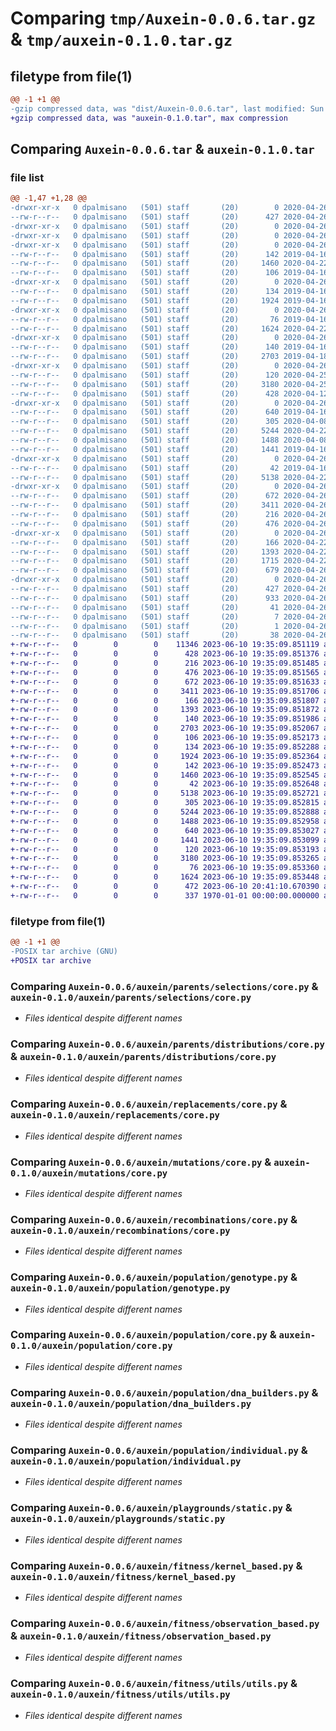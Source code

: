 # Comparing `tmp/Auxein-0.0.6.tar.gz` & `tmp/auxein-0.1.0.tar.gz`

## filetype from file(1)

```diff
@@ -1 +1 @@
-gzip compressed data, was "dist/Auxein-0.0.6.tar", last modified: Sun Apr 26 21:26:51 2020, max compression
+gzip compressed data, was "auxein-0.1.0.tar", max compression
```

## Comparing `Auxein-0.0.6.tar` & `auxein-0.1.0.tar`

### file list

```diff
@@ -1,47 +1,28 @@
-drwxr-xr-x   0 dpalmisano   (501) staff       (20)        0 2020-04-26 21:26:51.000000 Auxein-0.0.6/
--rw-r--r--   0 dpalmisano   (501) staff       (20)      427 2020-04-26 21:26:51.000000 Auxein-0.0.6/PKG-INFO
-drwxr-xr-x   0 dpalmisano   (501) staff       (20)        0 2020-04-26 21:26:51.000000 Auxein-0.0.6/auxein/
-drwxr-xr-x   0 dpalmisano   (501) staff       (20)        0 2020-04-26 21:26:51.000000 Auxein-0.0.6/auxein/parents/
-drwxr-xr-x   0 dpalmisano   (501) staff       (20)        0 2020-04-26 21:26:51.000000 Auxein-0.0.6/auxein/parents/selections/
--rw-r--r--   0 dpalmisano   (501) staff       (20)      142 2019-04-16 15:26:42.000000 Auxein-0.0.6/auxein/parents/selections/__init__.py
--rw-r--r--   0 dpalmisano   (501) staff       (20)     1460 2020-04-22 15:09:07.000000 Auxein-0.0.6/auxein/parents/selections/core.py
--rw-r--r--   0 dpalmisano   (501) staff       (20)      106 2019-04-16 15:26:42.000000 Auxein-0.0.6/auxein/parents/__init__.py
-drwxr-xr-x   0 dpalmisano   (501) staff       (20)        0 2020-04-26 21:26:51.000000 Auxein-0.0.6/auxein/parents/distributions/
--rw-r--r--   0 dpalmisano   (501) staff       (20)      134 2019-04-16 16:32:33.000000 Auxein-0.0.6/auxein/parents/distributions/__init__.py
--rw-r--r--   0 dpalmisano   (501) staff       (20)     1924 2019-04-16 16:36:38.000000 Auxein-0.0.6/auxein/parents/distributions/core.py
-drwxr-xr-x   0 dpalmisano   (501) staff       (20)        0 2020-04-26 21:26:51.000000 Auxein-0.0.6/auxein/replacements/
--rw-r--r--   0 dpalmisano   (501) staff       (20)       76 2019-04-16 15:26:42.000000 Auxein-0.0.6/auxein/replacements/__init__.py
--rw-r--r--   0 dpalmisano   (501) staff       (20)     1624 2020-04-22 14:19:40.000000 Auxein-0.0.6/auxein/replacements/core.py
-drwxr-xr-x   0 dpalmisano   (501) staff       (20)        0 2020-04-26 21:26:51.000000 Auxein-0.0.6/auxein/mutations/
--rw-r--r--   0 dpalmisano   (501) staff       (20)      140 2019-04-16 15:26:42.000000 Auxein-0.0.6/auxein/mutations/__init__.py
--rw-r--r--   0 dpalmisano   (501) staff       (20)     2703 2019-04-18 12:21:33.000000 Auxein-0.0.6/auxein/mutations/core.py
-drwxr-xr-x   0 dpalmisano   (501) staff       (20)        0 2020-04-26 21:26:51.000000 Auxein-0.0.6/auxein/recombinations/
--rw-r--r--   0 dpalmisano   (501) staff       (20)      120 2020-04-25 21:36:27.000000 Auxein-0.0.6/auxein/recombinations/__init__.py
--rw-r--r--   0 dpalmisano   (501) staff       (20)     3180 2020-04-25 21:36:27.000000 Auxein-0.0.6/auxein/recombinations/core.py
--rw-r--r--   0 dpalmisano   (501) staff       (20)      428 2020-04-12 09:18:46.000000 Auxein-0.0.6/auxein/__init__.py
-drwxr-xr-x   0 dpalmisano   (501) staff       (20)        0 2020-04-26 21:26:51.000000 Auxein-0.0.6/auxein/population/
--rw-r--r--   0 dpalmisano   (501) staff       (20)      640 2019-04-16 15:26:42.000000 Auxein-0.0.6/auxein/population/genotype.py
--rw-r--r--   0 dpalmisano   (501) staff       (20)      305 2020-04-08 18:30:55.000000 Auxein-0.0.6/auxein/population/__init__.py
--rw-r--r--   0 dpalmisano   (501) staff       (20)     5244 2020-04-22 15:09:07.000000 Auxein-0.0.6/auxein/population/core.py
--rw-r--r--   0 dpalmisano   (501) staff       (20)     1488 2020-04-08 18:30:55.000000 Auxein-0.0.6/auxein/population/dna_builders.py
--rw-r--r--   0 dpalmisano   (501) staff       (20)     1441 2019-04-16 15:26:42.000000 Auxein-0.0.6/auxein/population/individual.py
-drwxr-xr-x   0 dpalmisano   (501) staff       (20)        0 2020-04-26 21:26:51.000000 Auxein-0.0.6/auxein/playgrounds/
--rw-r--r--   0 dpalmisano   (501) staff       (20)       42 2019-04-16 15:26:42.000000 Auxein-0.0.6/auxein/playgrounds/__init__.py
--rw-r--r--   0 dpalmisano   (501) staff       (20)     5138 2020-04-22 15:09:07.000000 Auxein-0.0.6/auxein/playgrounds/static.py
-drwxr-xr-x   0 dpalmisano   (501) staff       (20)        0 2020-04-26 21:26:51.000000 Auxein-0.0.6/auxein/fitness/
--rw-r--r--   0 dpalmisano   (501) staff       (20)      672 2020-04-26 21:24:50.000000 Auxein-0.0.6/auxein/fitness/kernel_based.py
--rw-r--r--   0 dpalmisano   (501) staff       (20)     3411 2020-04-26 21:24:50.000000 Auxein-0.0.6/auxein/fitness/observation_based.py
--rw-r--r--   0 dpalmisano   (501) staff       (20)      216 2020-04-26 21:24:50.000000 Auxein-0.0.6/auxein/fitness/__init__.py
--rw-r--r--   0 dpalmisano   (501) staff       (20)      476 2020-04-26 21:24:50.000000 Auxein-0.0.6/auxein/fitness/core.py
-drwxr-xr-x   0 dpalmisano   (501) staff       (20)        0 2020-04-26 21:26:51.000000 Auxein-0.0.6/auxein/fitness/utils/
--rw-r--r--   0 dpalmisano   (501) staff       (20)      166 2020-04-22 15:09:07.000000 Auxein-0.0.6/auxein/fitness/utils/__init__.py
--rw-r--r--   0 dpalmisano   (501) staff       (20)     1393 2020-04-22 15:09:07.000000 Auxein-0.0.6/auxein/fitness/utils/utils.py
--rw-r--r--   0 dpalmisano   (501) staff       (20)     1715 2020-04-22 15:09:07.000000 Auxein-0.0.6/README.md
--rw-r--r--   0 dpalmisano   (501) staff       (20)      679 2020-04-26 21:26:46.000000 Auxein-0.0.6/setup.py
-drwxr-xr-x   0 dpalmisano   (501) staff       (20)        0 2020-04-26 21:26:51.000000 Auxein-0.0.6/Auxein.egg-info/
--rw-r--r--   0 dpalmisano   (501) staff       (20)      427 2020-04-26 21:26:50.000000 Auxein-0.0.6/Auxein.egg-info/PKG-INFO
--rw-r--r--   0 dpalmisano   (501) staff       (20)      933 2020-04-26 21:26:50.000000 Auxein-0.0.6/Auxein.egg-info/SOURCES.txt
--rw-r--r--   0 dpalmisano   (501) staff       (20)       41 2020-04-26 21:26:50.000000 Auxein-0.0.6/Auxein.egg-info/requires.txt
--rw-r--r--   0 dpalmisano   (501) staff       (20)        7 2020-04-26 21:26:50.000000 Auxein-0.0.6/Auxein.egg-info/top_level.txt
--rw-r--r--   0 dpalmisano   (501) staff       (20)        1 2020-04-26 21:26:50.000000 Auxein-0.0.6/Auxein.egg-info/dependency_links.txt
--rw-r--r--   0 dpalmisano   (501) staff       (20)       38 2020-04-26 21:26:51.000000 Auxein-0.0.6/setup.cfg
+-rw-r--r--   0        0        0    11346 2023-06-10 19:35:09.851119 auxein-0.1.0/LICENSE
+-rw-r--r--   0        0        0      428 2023-06-10 19:35:09.851376 auxein-0.1.0/auxein/__init__.py
+-rw-r--r--   0        0        0      216 2023-06-10 19:35:09.851485 auxein-0.1.0/auxein/fitness/__init__.py
+-rw-r--r--   0        0        0      476 2023-06-10 19:35:09.851565 auxein-0.1.0/auxein/fitness/core.py
+-rw-r--r--   0        0        0      672 2023-06-10 19:35:09.851633 auxein-0.1.0/auxein/fitness/kernel_based.py
+-rw-r--r--   0        0        0     3411 2023-06-10 19:35:09.851706 auxein-0.1.0/auxein/fitness/observation_based.py
+-rw-r--r--   0        0        0      166 2023-06-10 19:35:09.851807 auxein-0.1.0/auxein/fitness/utils/__init__.py
+-rw-r--r--   0        0        0     1393 2023-06-10 19:35:09.851872 auxein-0.1.0/auxein/fitness/utils/utils.py
+-rw-r--r--   0        0        0      140 2023-06-10 19:35:09.851986 auxein-0.1.0/auxein/mutations/__init__.py
+-rw-r--r--   0        0        0     2703 2023-06-10 19:35:09.852067 auxein-0.1.0/auxein/mutations/core.py
+-rw-r--r--   0        0        0      106 2023-06-10 19:35:09.852173 auxein-0.1.0/auxein/parents/__init__.py
+-rw-r--r--   0        0        0      134 2023-06-10 19:35:09.852288 auxein-0.1.0/auxein/parents/distributions/__init__.py
+-rw-r--r--   0        0        0     1924 2023-06-10 19:35:09.852364 auxein-0.1.0/auxein/parents/distributions/core.py
+-rw-r--r--   0        0        0      142 2023-06-10 19:35:09.852473 auxein-0.1.0/auxein/parents/selections/__init__.py
+-rw-r--r--   0        0        0     1460 2023-06-10 19:35:09.852545 auxein-0.1.0/auxein/parents/selections/core.py
+-rw-r--r--   0        0        0       42 2023-06-10 19:35:09.852648 auxein-0.1.0/auxein/playgrounds/__init__.py
+-rw-r--r--   0        0        0     5138 2023-06-10 19:35:09.852721 auxein-0.1.0/auxein/playgrounds/static.py
+-rw-r--r--   0        0        0      305 2023-06-10 19:35:09.852815 auxein-0.1.0/auxein/population/__init__.py
+-rw-r--r--   0        0        0     5244 2023-06-10 19:35:09.852888 auxein-0.1.0/auxein/population/core.py
+-rw-r--r--   0        0        0     1488 2023-06-10 19:35:09.852958 auxein-0.1.0/auxein/population/dna_builders.py
+-rw-r--r--   0        0        0      640 2023-06-10 19:35:09.853027 auxein-0.1.0/auxein/population/genotype.py
+-rw-r--r--   0        0        0     1441 2023-06-10 19:35:09.853099 auxein-0.1.0/auxein/population/individual.py
+-rw-r--r--   0        0        0      120 2023-06-10 19:35:09.853193 auxein-0.1.0/auxein/recombinations/__init__.py
+-rw-r--r--   0        0        0     3180 2023-06-10 19:35:09.853265 auxein-0.1.0/auxein/recombinations/core.py
+-rw-r--r--   0        0        0       76 2023-06-10 19:35:09.853360 auxein-0.1.0/auxein/replacements/__init__.py
+-rw-r--r--   0        0        0     1624 2023-06-10 19:35:09.853448 auxein-0.1.0/auxein/replacements/core.py
+-rw-r--r--   0        0        0      472 2023-06-10 20:41:10.670390 auxein-0.1.0/pyproject.toml
+-rw-r--r--   0        0        0      337 1970-01-01 00:00:00.000000 auxein-0.1.0/PKG-INFO
```

### filetype from file(1)

```diff
@@ -1 +1 @@
-POSIX tar archive (GNU)
+POSIX tar archive
```

### Comparing `Auxein-0.0.6/auxein/parents/selections/core.py` & `auxein-0.1.0/auxein/parents/selections/core.py`

 * *Files identical despite different names*

### Comparing `Auxein-0.0.6/auxein/parents/distributions/core.py` & `auxein-0.1.0/auxein/parents/distributions/core.py`

 * *Files identical despite different names*

### Comparing `Auxein-0.0.6/auxein/replacements/core.py` & `auxein-0.1.0/auxein/replacements/core.py`

 * *Files identical despite different names*

### Comparing `Auxein-0.0.6/auxein/mutations/core.py` & `auxein-0.1.0/auxein/mutations/core.py`

 * *Files identical despite different names*

### Comparing `Auxein-0.0.6/auxein/recombinations/core.py` & `auxein-0.1.0/auxein/recombinations/core.py`

 * *Files identical despite different names*

### Comparing `Auxein-0.0.6/auxein/population/genotype.py` & `auxein-0.1.0/auxein/population/genotype.py`

 * *Files identical despite different names*

### Comparing `Auxein-0.0.6/auxein/population/core.py` & `auxein-0.1.0/auxein/population/core.py`

 * *Files identical despite different names*

### Comparing `Auxein-0.0.6/auxein/population/dna_builders.py` & `auxein-0.1.0/auxein/population/dna_builders.py`

 * *Files identical despite different names*

### Comparing `Auxein-0.0.6/auxein/population/individual.py` & `auxein-0.1.0/auxein/population/individual.py`

 * *Files identical despite different names*

### Comparing `Auxein-0.0.6/auxein/playgrounds/static.py` & `auxein-0.1.0/auxein/playgrounds/static.py`

 * *Files identical despite different names*

### Comparing `Auxein-0.0.6/auxein/fitness/kernel_based.py` & `auxein-0.1.0/auxein/fitness/kernel_based.py`

 * *Files identical despite different names*

### Comparing `Auxein-0.0.6/auxein/fitness/observation_based.py` & `auxein-0.1.0/auxein/fitness/observation_based.py`

 * *Files identical despite different names*

### Comparing `Auxein-0.0.6/auxein/fitness/utils/utils.py` & `auxein-0.1.0/auxein/fitness/utils/utils.py`

 * *Files identical despite different names*

